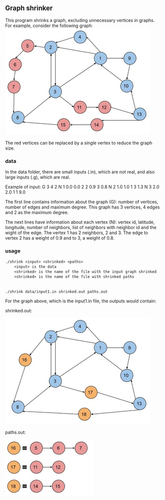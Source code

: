 ## Graph shrinker
This program shrinks a graph, excluding unnecessary vertices in graphs. For example, consider the following graph:
![Alt text](img/graph-not-shrinked.jpg)

The red vertices can be replaced by a single vertex to reduce the graph size.


### data
In the data folder, there are small inputs (.in), which are not real, and also large inputs (.g), which are real.

Example of input:
G 3 4 2
N 1 0.0 0.0 2 2 0.9 3 0.8
N 2 1.0 1.0 1 3 1.3
N 3 2.0 2.0 1 1 9.0

The first line contains information about the graph (G): number of vertices, number of edges and maximum degree. 
This graph has 3 vertices, 4 edges and 2 as the maximum degree.

The next lines have information about each vertex (N): vertex id, latitude, longitude, number of neighbors, list of neighbors with neighbor id and the wight of the edge.
The vertex 1 has 2 neighbors, 2 and 3. The edge to vertex 2 has a weight of 0.9 and to 3, a weight of 0.8.


### usage

```
./shrink <input> <shrinked> <paths>
    <input> is the data
    <shrinked> is the name of the file with the input graph shrinked
    <shrinked> is the name of the file with shrinked paths


./shrink data/input1.in shrinked.out paths.out
```

For the graph above, which is the input1.in file, the outputs would contain:

shrinked.out:

![Alt text](img/graph-shrinked.jpg)

paths.out:

![Alt text](img/paths.jpg)
